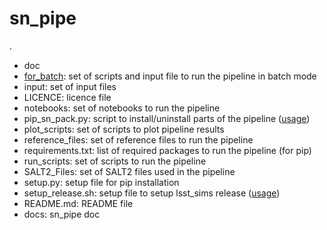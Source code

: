 # sn_pipe 

.
 * doc
 * [for_batch](for_batch.md): set of scripts and input file to run the pipeline in batch mode
 * input: set of input files
 * LICENCE: licence file
 * notebooks: set of notebooks to run the pipeline
 * pip_sn_pack.py: script to install/uninstall parts of the pipeline ([usage](usage_pip_sn_pack.md))
 * plot_scripts: set of scripts to plot pipeline results
 * reference_files: set of reference files to run the pipeline
 * requirements.txt: list of required packages to run the pipeline (for pip)
 * run_scripts: set of scripts to run the pipeline
 * SALT2_Files: set of SALT2 files used in the pipeline
 * setup.py: setup file for pip installation
 * setup_release.sh: setup file to setup lsst_sims release ([usage](usage_setup_release.md))
 * README.md: README file
 * docs: sn_pipe doc